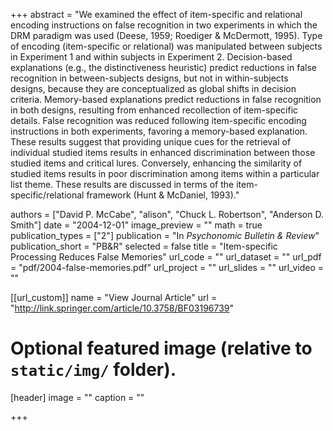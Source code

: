 +++
abstract = "We examined the effect of item-specific and relational encoding instructions on false recognition in two experiments in which the DRM paradigm was
used (Deese, 1959; Roediger & McDermott, 1995). Type of encoding (item-specific or relational) was manipulated between subjects in Experiment 1 and within
subjects in Experiment 2. Decision-based explanations (e.g., the distinctiveness heuristic) predict reductions in false recognition in between-subjects designs,
but not in within-subjects designs, because they are conceptualized as global shifts in decision criteria. Memory-based explanations predict reductions in false
recognition in both designs, resulting from enhanced recollection of item-specific details. False recognition was reduced following item-specific encoding 
instructions in both experiments, favoring a memory-based explanation. These results suggest that providing unique cues for the retrieval of individual studied
items results in enhanced discrimination between those studied items and critical lures. Conversely, enhancing the similarity of studied items results in poor 
discrimination among items within a particular list theme. These results are discussed in terms of the item-specific/relational framework (Hunt & McDaniel, 
1993)."

authors = ["David P. McCabe", "alison", "Chuck L. Robertson", "Anderson D. Smith"]
date = "2004-12-01"
image_preview = ""
math = true
publication_types = ["2"]
publication = "In *Psychonomic Bulletin & Review*"
publication_short = "PB&R"
selected = false
title = "Item-specific Processing Reduces False Memories"
url_code = ""
url_dataset = ""
url_pdf = "pdf/2004-false-memories.pdf"
url_project = ""
url_slides = ""
url_video = ""

[[url_custom]]
name = "View Journal Article"
url = "http://link.springer.com/article/10.3758/BF03196739"

# Optional featured image (relative to `static/img/` folder).
[header]
image = ""
caption = ""


+++

